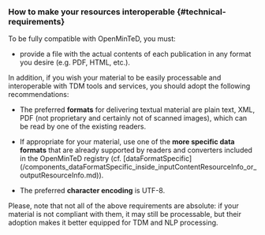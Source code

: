 ### How to make your resources interoperable {#technical-requirements}

To be fully compatible with OpenMinTeD, you must:

* provide a file with the actual contents of each publication in any format you desire \(e.g. PDF, HTML, etc.\).

In addition, if you wish your material to be easily processable and interoperable with TDM tools and services, you should adopt the following recommendations: 

* The preferred **formats** for delivering textual material are plain text, XML, PDF \(not proprietary and certainly not of scanned images\), which can be read by one of the existing readers.

* If appropriate for your material, use one of the **more specific data formats** that are already supported by readers and converters included in the OpenMinTeD registry \(cf. [dataFormatSpecific](/components_dataFormatSpecific_inside_inputContentResourceInfo_or_outputResourceInfo.md\)\).
* The preferred **character encoding** is UTF-8.

Please, note that not all of the above requirements are absolute: if your material is not compliant with them, it may still be processable, but their adoption makes it better equipped for TDM and NLP processing.





